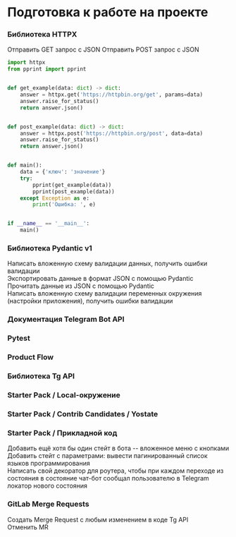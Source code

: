 # Подготовка к работе на проекте

### Библиотека HTTPX
Отправить GET запрос с JSON
Отправить POST запрос с JSON
```python
import httpx
from pprint import pprint


def get_example(data: dict) -> dict:
    answer = httpx.get('https://httpbin.org/get', params=data)
    answer.raise_for_status()
    return answer.json()


def post_example(data: dict) -> dict:
    answer = httpx.post('https://httpbin.org/post', data=data)
    answer.raise_for_status()
    return answer.json()


def main():
    data = {'ключ': 'значение'}
    try:
        pprint(get_example(data))
        pprint(post_example(data))
    except Exception as e:
        print('Ошибка: ', e)


if __name__ == '__main__':
    main()
```

### Библиотека Pydantic v1
Написать вложенную схему валидации данных, получить ошибки валидации<br>
Экспортировать данные в формат JSON с помощью Pydantic<br>
Прочитать данные из JSON с помощью Pydantic<br>
Написать вложенную схему валидации переменных окружения (настройки приложения), получить ошибки валидации<br>

### Документация Telegram Bot API
### Pytest
### Product Flow
### Библиотека Tg API
### Starter Pack / Local-окружение
### Starter Pack / Contrib Candidates / Yostate
### Starter Pack / Прикладной код
Добавить ещё хотя бы один стейт в бота -- вложенное меню с кнопками<br>
Добавить стейт с параметрами: вывести пагинированный список языков программирования<br>
Написать свой декоратор для роутера, чтобы при каждом переходе из состояния в состояние чат-бот сообщал пользователю в Telegram локатор нового состояния<br>
### GitLab Merge Requests
Создать Merge Request c любым изменением в коде Tg API<br>
Отменить MR<br>
